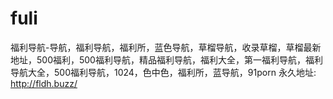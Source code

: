 # fuli
福利导航-导航，福利导航，福利所，蓝色导航，草榴导航，收录草榴，草榴最新地址，500福利，500福利导航，精品福利导航，福利大全，第一福利导航，福利导航大全，500福利导航，1024，色中色，福利所，蓝导航，91porn
永久地址: http://fldh.buzz/  
